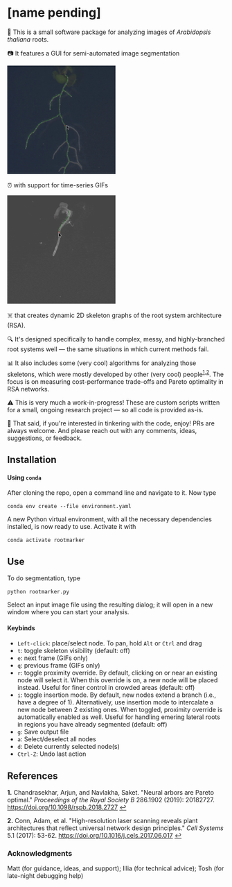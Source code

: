 # [name pending]
🌱 This is a small software package for analyzing images of _Arabidopsis thaliana_ roots.

📷 It features a GUI for semi-automated image segmentation

<img src="assets/color-final.gif" width="250" height="250">

⏰ with support for time-series GIFs

<img src="assets/early-final.gif" width="250" height="250">

☠️ that creates dynamic 2D skeleton graphs of the root system architecture (RSA).

🔍 It's designed specifically to handle complex, messy, and highly-branched root systems well — the same situations in which current methods fail.

📊 It also includes some (very cool) algorithms for analyzing those skeletons, which were mostly developed by other (very cool) people<sup id="a1">[1](#f1)</sup><sup>,</sup><sup id="a2">[2](#f2)</sup>. The focus is on measuring cost-performance trade-offs and Pareto optimality in RSA networks.

⚠️ This is very much a work-in-progress! These are custom scripts written for a small, ongoing research project — so all code is provided as-is.

🔨 That said, if you're interested in tinkering with the code, enjoy! PRs are always welcome. And please reach out with any comments, ideas, suggestions, or feedback.

## Installation
#### Using `conda`
After cloning the repo, open a command line and navigate to it. Now type

```
conda env create --file environment.yaml
```

A new Python virtual environment, with all the necessary dependencies installed, is now ready to use. Activate it with

```
conda activate rootmarker
```

## Use
To do segmentation, type

```
python rootmarker.py
```

Select an input image file using the resulting dialog; it will open in a new window where you can start your analysis.

#### Keybinds
* `Left-click`: place/select node. To pan, hold `Alt` or `Ctrl` and drag
* `t`: toggle skeleton visibility (default: off)
* `e`: next frame (GIFs only)
* `q`: previous frame (GIFs only)
* `r`: toggle proximity override. By default, clicking on or near an existing node will select it. When this override is on, a new node will be placed instead. Useful for finer control in crowded areas (default: off)
* `i`: toggle insertion mode. By default, new nodes extend a branch (i.e., have a degree of 1). Alternatively, use insertion mode to intercalate a new node between 2 existing ones. When toggled, proximity override is automatically enabled as well. Useful for handling emering lateral roots in regions you have already segmented (default: off)
* `g`: Save output file
* `a`: Select/deselect all nodes
* `d`: Delete currently selected node(s)
* `Ctrl-Z`: Undo last action



## References
<b id="f1">1.</b> Chandrasekhar, Arjun, and Navlakha, Saket. "Neural arbors are Pareto optimal." _Proceedings of the Royal Society B_ 286.1902 (2019): 20182727. https://doi.org/10.1098/rspb.2018.2727 [↩](#a1)

<b id="f2">2.</b> Conn, Adam, et al. "High-resolution laser scanning reveals plant architectures that reflect universal network design principles." _Cell Systems_ 5.1 (2017): 53-62. https://doi.org/10.1016/j.cels.2017.06.017 [↩](#a2)

### Acknowledgments
Matt (for guidance, ideas, and support); Illia (for technical advice); Tosh (for late-night debugging help)
